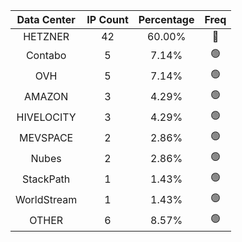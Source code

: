 | Data Center | IP Count | Percentage | Freq |
|:------------:|:--------:|:-----------:|:-----:|
| HETZNER | 42 | 60.00% | 🔴 |
| Contabo | 5 | 7.14% | 🟢 |
| OVH | 5 | 7.14% | 🟢 |
| AMAZON | 3 | 4.29% | 🟢 |
| HIVELOCITY | 3 | 4.29% | 🟢 |
| MEVSPACE | 2 | 2.86% | 🟢 |
| Nubes | 2 | 2.86% | 🟢 |
| StackPath | 1 | 1.43% | 🟢 |
| WorldStream | 1 | 1.43% | 🟢 |
| OTHER | 6 | 8.57% | 🟢 |